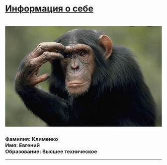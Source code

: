 # <u> Информация о себе </u>

# ![](ing/../img/1.jpg)

### **Фамилия:** Клименко <br> **Имя:** Евгений <br> **Образование:** Высшее техническое
___
